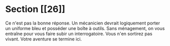 # Section [[26]]

Ce n'est pas la bonne réponse. Un mécanicien devrait logiquement porter un uniforme bleu et posséder une boîte à outils. Sans ménagement, on vous entraîne pour vous faire subir un interrogatoire. Vous n'en sortirez pas vivant. Votre aventure se termine ici.